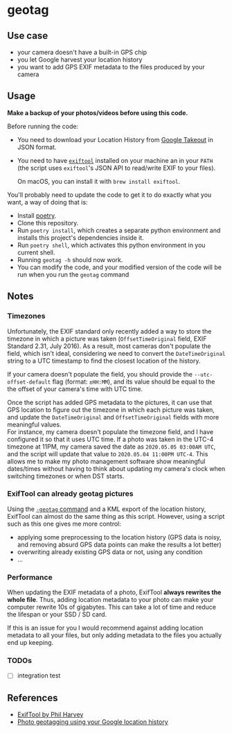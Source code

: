 # geotag

## Use case

- your camera doesn't have a built-in GPS chip
- you let Google harvest your location history
- you want to add GPS EXIF metadata to the files produced by your camera

## Usage

**Make a backup of your photos/videos before using this code.**

Before running the code:

- You need to download your Location History from [Google Takeout](https://takeout.google.com/settings/takeout) in JSON format.

- You need to have [`exiftool`](https://exiftool.org/) installed on your machine an in your `PATH` (the script uses `exiftool`'s JSON API to read/write EXIF to your files).

  On macOS, you can install it with `brew install exiftool`.

You'll probably need to update the code to get it to do exactly what you want, a way of doing that is:

- Install [poetry](https://python-poetry.org/).
- Clone this repository.
- Run `poetry install`, which creates a separate python environment and installs this project's dependencies inside it.
- Run `poetry shell`, which activates this python environment in you current shell.
- Running `geotag -h` should now work.
- You can modify the code, and your modified version of the code will be run when you run the `geotag` command

## Notes

### Timezones

Unfortunately, the EXIF standard only recently added a way to store the timezone in which a picture was taken (`OffsetTimeOriginal` field, EXIF Standard 2.31, July 2016). As a result, most cameras don't populate the field, which isn't ideal, considering we need to convert the `DateTimeOriginal` string to a UTC timestamp to find the closest location of the history.

If your camera doesn't populate the field, you should provide the `--utc-offset-default` flag (format: `±HH:MM`), and its value should be equal to the the offset of your camera's time with UTC time.

Once the script has added GPS metadata to the pictures, it can use that GPS location to figure out the timezone in which each picture was taken, and update the `DateTimeOriginal` and `OffsetTimeOriginal` fields with more meaningful values.  
For instance, my camera doesn't populate the timezone field, and I have configured it so that it uses UTC time. If a photo was taken in the UTC-4 timezone at 11PM, my camera saved the date as `2020.05.05 03:00AM UTC`, and the script will update that value to `2020.05.04 11:00PM UTC-4`. This allows me to make my photo management software show meaningful dates/times without having to think about updating my camera's clock when switching timezones or when DST starts.

### ExifTool can already geotag pictures

Using the [`-geotag` command](https://exiftool.org/geotag.html#geotag) and a KML export of the location history, ExifTool can almost do the same thing as this script. However, using a script such as this one gives me more control:

- applying some preprocessing to the location history (GPS data is noisy, and removing absurd GPS data points can make the results a lot better)
- overwriting already existing GPS data or not, using any condition
- ...

### Performance

When updating the EXIF metadata of a photo, ExifTool **always rewrites the whole file**. Thus, adding location metadata to your photo can make your computer rewrite 10s of gigabytes. This can take a lot of time and reduce the lifespan or your SSD / SD card.

If this is an issue for you I would recommend against adding location metadata to all your files, but only adding metadata to the files you actually end up keeping.

### TODOs

- [ ] integration test

## References

- [ExifTool by Phil Harvey](https://exiftool.org/)
- [Photo geotagging using your Google location history](https://chuckleplant.github.io/2018/07/23/google-photos-geotag.html)
